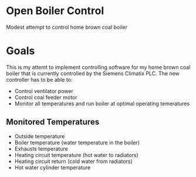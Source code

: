 # Open Boiler Control
Modest attempt to control home brown coal boiler

# Goals
This is my attemt to implement controlling software for my home brown coal boiler
that is currently controlled by the Siemens Climatix PLC. The new controller has to
be able to:

* Control ventilator power
* Control coal feeder motor
* Monitor all temperatures and run boiler at optimal operating temeratures

## Monitored Temperatures

* Outside temperature
* Boiler temperature (water temperature in the boiler)
* Exhausts temperature
* Heating circuit temperature (hot water to radiators)
* Heating circuit return (cold water from radiators)
* Hot water cylinder temperature
